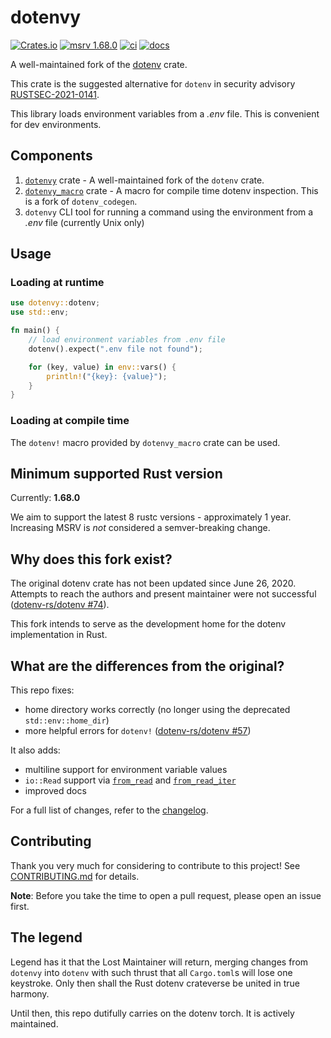 # dotenvy

[![Crates.io](https://img.shields.io/crates/v/dotenvy.svg)](https://crates.io/crates/dotenvy)
[![msrv
1.68.0](https://img.shields.io/badge/msrv-1.68.0-dea584.svg?logo=rust)](https://github.com/rust-lang/rust/releases/tag/1.68.0)
[![ci](https://github.com/allan2/dotenvy/actions/workflows/ci.yml/badge.svg)](https://github.com/allan2/dotenvy/actions/workflows/ci.yml)
[![docs](https://img.shields.io/docsrs/dotenvy?logo=docs.rs)](https://docs.rs/dotenvy/)

A well-maintained fork of the [dotenv](https://github.com/dotenv-rs/dotenv) crate.

This crate is the suggested alternative for `dotenv` in security advisory [RUSTSEC-2021-0141](https://rustsec.org/advisories/RUSTSEC-2021-0141.html).

This library loads environment variables from a _.env_ file. This is convenient for dev environments.

## Components

1. [`dotenvy`](https://crates.io/crates/dotenvy) crate - A well-maintained fork of the `dotenv` crate.
2. [`dotenvy_macro`](https://crates.io/crates/dotenvy_macro) crate - A macro for compile time dotenv inspection. This is a fork of `dotenv_codegen`.
3. `dotenvy` CLI tool for running a command using the environment from a _.env_ file (currently Unix only)

## Usage

### Loading at runtime

```rs
use dotenvy::dotenv;
use std::env;

fn main() {
    // load environment variables from .env file
    dotenv().expect(".env file not found");

    for (key, value) in env::vars() {
        println!("{key}: {value}");
    }
}
```

### Loading at compile time

The `dotenv!` macro provided by `dotenvy_macro` crate can be used.

## Minimum supported Rust version

Currently: **1.68.0**

We aim to support the latest 8 rustc versions - approximately 1 year. Increasing
MSRV is _not_ considered a semver-breaking change.

## Why does this fork exist?

The original dotenv crate has not been updated since June 26, 2020. Attempts to reach the authors and present maintainer were not successful ([dotenv-rs/dotenv #74](https://github.com/dotenv-rs/dotenv/issues/74)).

This fork intends to serve as the development home for the dotenv implementation in Rust.

## What are the differences from the original?

This repo fixes:

- home directory works correctly (no longer using the deprecated `std::env::home_dir`)
- more helpful errors for `dotenv!` ([dotenv-rs/dotenv #57](https://github.com/dotenv-rs/dotenv/pull/57))

It also adds:

- multiline support for environment variable values
- `io::Read` support via [`from_read`](https://docs.rs/dotenvy/latest/dotenvy/fn.from_read.html) and [`from_read_iter`](https://docs.rs/dotenvy/latest/dotenvy/fn.from_read_iter.html)
- improved docs

For a full list of changes, refer to the [changelog](./CHANGELOG.md).

## Contributing

Thank you very much for considering to contribute to this project! See
[CONTRIBUTING.md](./CONTRIBUTING.md) for details.

**Note**: Before you take the time to open a pull request, please open an issue first.

## The legend

Legend has it that the Lost Maintainer will return, merging changes from `dotenvy` into `dotenv` with such thrust that all `Cargo.toml`s will lose one keystroke. Only then shall the Rust dotenv crateverse be united in true harmony.

Until then, this repo dutifully carries on the dotenv torch. It is actively maintained.
